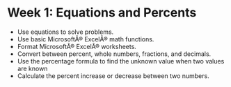 # Week 1: Equations and Percents

- Use equations to solve problems.
- Use basic MicrosoftÂ® ExcelÂ® math functions.
- Format MicrosoftÂ® ExcelÂ® worksheets.
- Convert between percent, whole numbers, fractions, and decimals.
- Use the percentage formula to find the unknown value when two values are known
- Calculate the percent increase or decrease between two numbers.
